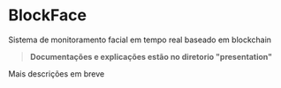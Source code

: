 # BlockFace
Sistema de monitoramento facial em tempo real baseado em blockchain

> **Documentações e explicações estão no diretorio "presentation"**

Mais descrições em breve
